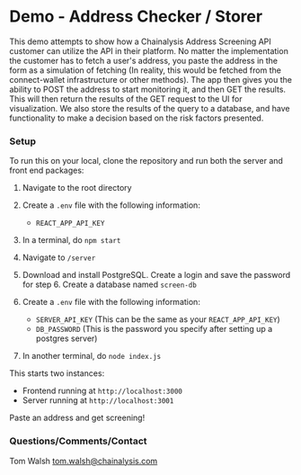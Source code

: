 # Demo - Address Checker / Storer

This demo attempts to show how a Chainalysis Address Screening API customer can utilize the API in their platform. No matter the implementation the customer has to fetch a user's address, you paste the address in the form as a simulation of fetching (In reality, this would be fetched from the connect-wallet infrastructure or other methods). The app then gives you the ability to POST the address to start monitoring it, and then GET the results. This will then return the results of the GET request to the UI for visualization. We also store the results of the query to a database, and have functionality to make a decision based on the risk factors presented. 

### Setup
 
To run this on your local, clone the repository and run both the server and front end packages:

1. Navigate to the root directory
2. Create a `.env` file with the following information:
    * `REACT_APP_API_KEY`

3. In a terminal, do `npm start`
4. Navigate to `/server`
5. Download and install PostgreSQL. Create a login and save the password for step 6. Create a database named `screen-db`
6. Create a `.env` file with the following information:
    * `SERVER_API_KEY` (This can be the same as your `REACT_APP_API_KEY`)
    * `DB_PASSWORD` (This is the password you specify after setting up a postgres server)
7. In another terminal, do `node index.js`

This starts two instances:
* Frontend running at `http://localhost:3000`
* Server running at `http://localhost:3001`

Paste an address and get screening!


### Questions/Comments/Contact

Tom Walsh
tom.walsh@chainalysis.com